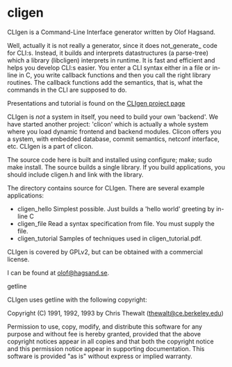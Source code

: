 cligen
======

CLIgen is a Command-Line Interface generator written by Olof Hagsand.

Well, actually it is not really a generator, since it does
not_generate_ code for CLI:s. Instead, it builds and interprets
datastructures (a parse-tree) which a library (libcligen) interprets
in runtime.  It is fast and efficient and helps you develop CLI:s
easier. You enter a CLI syntax either in a file or in-line in C, you
write callback functions and then you call the right library
routines. The callback functions add the semantics, that is, what the
commands in the CLI are supposed to do. 

Presentations and tutorial is found on the [CLIgen project
page](http://www.hagsand.se/cligen)

CLIgen is _not_ a system in itself, you need to build your own
'backend'. We have started another project: 'clicon' which is actually
a whole system where you load dynamic frontend and backend
modules. Clicon offers you a system, with embedded database, commit
semantics, netconf interface, etc. CLIgen is a part of clicon.

The source code here is built and installed using configure; make;
sudo make install. The source builds a single library. If you build
applications, you should include cligen.h and link with the library.

The directory contains source for CLIgen. There are several example 
applications:
* cligen_hello Simplest possible. Just builds a 'hello world' greeting by in-line C
* cligen_file Read a syntax specification from file. You must supply the file.
* cligen_tutorial Samples of techniques used in cligen_tutorial.pdf.

CLIgen is covered by GPLv2, but can be obtained with a commercial license.

I can be found at olof@hagsand.se.

getline

CLIgen uses getline with the following copyright:

Copyright (C) 1991, 1992, 1993 by Chris Thewalt (thewalt@ce.berkeley.edu)

Permission to use, copy, modify, and distribute this software 
for any purpose and without fee is hereby granted, provided
that the above copyright notices appear in all copies and that both the
copyright notice and this permission notice appear in supporting
documentation.  This software is provided "as is" without express or
implied warranty.


